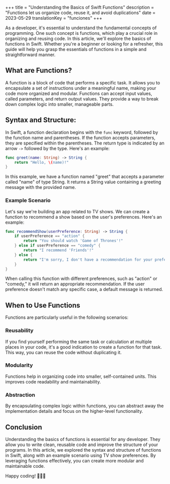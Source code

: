 +++
title = "Understanding the Basics of Swift Functions"
description = "Functions let us organize code, reuse it, and avoid duplications"
date = 2023-05-29
translationKey = "funciones"
+++

As a developer, it's essential to understand the fundamental concepts of programming. One such concept is functions, which play a crucial role in organizing and reusing code. In this article, we'll explore the basics of functions in Swift. Whether you're a beginner or looking for a refresher, this guide will help you grasp the essentials of functions in a simple and straightforward manner.

## What are Functions?
A function is a block of code that performs a specific task. It allows you to encapsulate a set of instructions under a meaningful name, making your code more organized and modular. Functions can accept input values, called parameters, and return output values. They provide a way to break down complex logic into smaller, manageable parts.

## Syntax and Structure:
In Swift, a function declaration begins with the `func` keyword, followed by the function name and parentheses. If the function accepts parameters, they are specified within the parentheses. The return type is indicated by an arrow `->` followed by the type. Here's an example:

```swift
func greet(name: String) -> String {
    return "Hello, \(name)!"
}
```

In this example, we have a function named "greet" that accepts a parameter called "name" of type String. It returns a String value containing a greeting message with the provided name.

### Example Scenario
Let's say we're building an app related to TV shows. We can create a function to recommend a show based on the user's preferences. Here's an example:

```swift
func recommendShow(userPreference: String) -> String {
    if userPreference == "action" {
        return "You should watch 'Game of Thrones'!"
    } else if userPreference == "comedy" {
        return "I recommend 'Friends'!"
    } else {
        return "I'm sorry, I don't have a recommendation for your preference."
    }
}
```
When calling this function with different preferences, such as "action" or "comedy," it will return an appropriate recommendation. If the user preference doesn't match any specific case, a default message is returned.

## When to Use Functions
Functions are particularly useful in the following scenarios:

### Reusability
If you find yourself performing the same task or calculation at multiple places in your code, it's a good indication to create a function for that task. This way, you can reuse the code without duplicating it.

### Modularity
Functions help in organizing code into smaller, self-contained units. This improves code readability and maintainability.

### Abstraction
By encapsulating complex logic within functions, you can abstract away the implementation details and focus on the higher-level functionality.

## Conclusion
Understanding the basics of functions is essential for any developer. They allow you to write clean, reusable code and improve the structure of your programs. In this article, we explored the syntax and structure of functions in Swift, along with an example scenario using TV show preferences. By leveraging functions effectively, you can create more modular and maintainable code. 

Happy coding! 👨🏻‍💻
